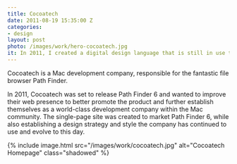 ```yaml
---
title: Cocoatech
date: 2011-08-19 15:35:00 Z
categories:
- design
layout: post
photo: /images/work/hero-cocoatech.jpg
it: In 2011, I created a digital design language that is still in use today by 
---
```


Cocoatech is a Mac development company, responsible for the fantastic file browser Path Finder.

In 2011, Cocoatech was set to release Path Finder 6 and wanted to improve their web presence to better promote the product and further establish themselves as a world-class development company within the Mac community. The single-page site was created to market Path Finder 6, while also establishing a design strategy and style the company has continued to use and evolve to this day.

{% include image.html src="/images/work/cocoatech.jpg" alt="Cocoatech Homepage" class="shadowed" %}